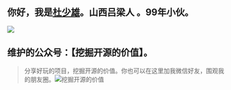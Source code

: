  ## 你好，我是<a href="https://shaoxiongdu.cn" target="_blank">杜少雄</a>。山西吕梁人 。99年小伙。
   <img src="https://github-readme-stats.vercel.app/api?cache_seconds=1800&username=shaoxiongdu&hide_border=false&show_icons=true&width=450&include_all_commits=true&count_private=true&theme=buefy&line_hight=20" />
   
## 维护的公众号：【挖掘开源的价值】。
> 分享好玩的项目，挖掘开源的价值。你也可以在这里加我微信好友，围观我的朋友圈。![挖掘开源的价值](https://images-1301128659.cos.ap-beijing.myqcloud.com/image-20210820144130666.png)


  



